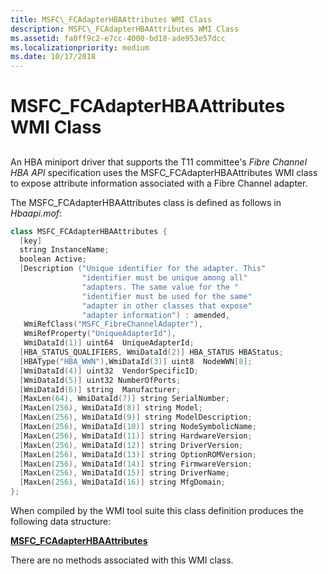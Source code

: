 ```yaml
---
title: MSFC\_FCAdapterHBAAttributes WMI Class
description: MSFC\_FCAdapterHBAAttributes WMI Class
ms.assetid: fa0ff9c2-e7cc-4000-bd18-ade953e57dcc
ms.localizationpriority: medium
ms.date: 10/17/2018
---
```


# MSFC\_FCAdapterHBAAttributes WMI Class


## <span id="ddk_msfc_fcadapterhbaattributes_wmi_class_kr"></span><span id="DDK_MSFC_FCADAPTERHBAATTRIBUTES_WMI_CLASS_KR"></span>


An HBA miniport driver that supports the T11 committee's *Fibre Channel HBA API* specification uses the MSFC\_FCAdapterHBAAttributes WMI class to expose attribute information associated with a Fibre Channel adapter.

The MSFC\_FCAdapterHBAAttributes class is defined as follows in *Hbaapi.mof*:

```cpp
class MSFC_FCAdapterHBAAttributes {
  [key] 
  string InstanceName;
  boolean Active;
  [Description ("Unique identifier for the adapter. This"
                "identifier must be unique among all"
                "adapters. The same value for the "
                "identifier must be used for the same"
                "adapter in other classes that expose"
                "adapter information") : amended,
   WmiRefClass("MSFC_FibreChannelAdapter"),
   WmiRefProperty("UniqueAdapterId"),
   WmiDataId(1)] uint64  UniqueAdapterId;
  [HBA_STATUS_QUALIFIERS, WmiDataId(2)] HBA_STATUS HBAStatus;
  [HBAType("HBA_WWN"),WmiDataId(3)] uint8  NodeWWN[8];
  [WmiDataId(4)] uint32  VendorSpecificID;
  [WmiDataId(5)] uint32 NumberOfPorts;
  [WmiDataId(6)] string  Manufacturer;
  [MaxLen(64), WmiDataId(7)] string SerialNumber; 
  [MaxLen(256), WmiDataId(8)] string Model; 
  [MaxLen(256), WmiDataId(9)] string ModelDescription; 
  [MaxLen(256), WmiDataId(10)] string NodeSymbolicName; 
  [MaxLen(256), WmiDataId(11)] string HardwareVersion; 
  [MaxLen(256), WmiDataId(12)] string DriverVersion; 
  [MaxLen(256), WmiDataId(13)] string OptionROMVersion; 
  [MaxLen(256), WmiDataId(14)] string FirmwareVersion; 
  [MaxLen(256), WmiDataId(15)] string DriverName; 
  [MaxLen(256), WmiDataId(16)] string MfgDomain;
};
```

When compiled by the WMI tool suite this class definition produces the following data structure:

[**MSFC\_FCAdapterHBAAttributes**](https://docs.microsoft.com/windows-hardware/drivers/ddi/hbapiwmi/ns-hbapiwmi-_msfc_fcadapterhbaattributes)

There are no methods associated with this WMI class.

 

 





